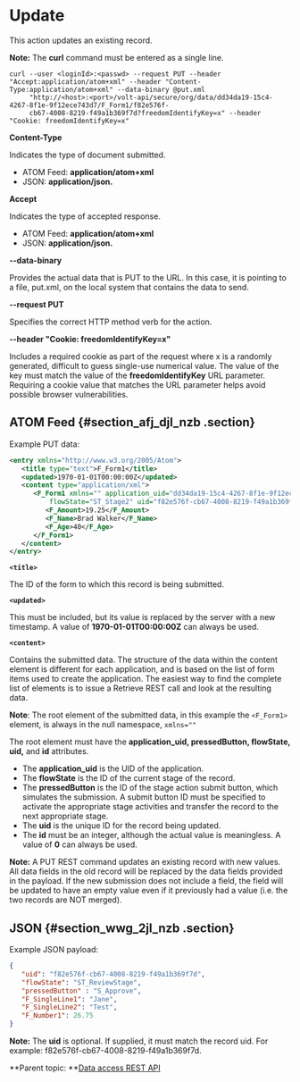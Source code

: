 # Update 

This action updates an existing record.

**Note:** The **curl** command must be entered as a single line.

```
curl --user <loginId>:<passwd> --request PUT --header "Accept:application/atom+xml" --header "Content-Type:application/atom+xml" --data-binary @put.xml
     "http://<host>:<port>/volt-api/secure/org/data/dd34da19-15c4-4267-8f1e-9f12ece743d7/F_Form1/f82e576f-
     cb67-4008-8219-f49a1b369f7d?freedomIdentifyKey=x" --header "Cookie: freedomIdentifyKey=x"
```

**Content-Type**

Indicates the type of document submitted.

-   ATOM Feed: **application/atom+xml**
-   JSON: **application/json.**

**Accept**

Indicates the type of accepted response.

-   ATOM Feed: **application/atom+xml**
-   JSON: **application/json.**

**--data-binary**

Provides the actual data that is PUT to the URL. In this case, it is pointing to a file, put.xml, on the local system that contains the data to send.

**--request PUT**

Specifies the correct HTTP method verb for the action.

**--header "Cookie: freedomIdentifyKey=x"**

Includes a required cookie as part of the request where x is a randomly generated, difficult to guess single-use numerical value. The value of the key must match the value of the **freedomIdentifyKey** URL parameter. Requiring a cookie value that matches the URL parameter helps avoid possible browser vulnerabilities.

## ATOM Feed {#section_afj_djl_nzb .section}

Example PUT data:

```xml 
<entry xmlns="http://www.w3.org/2005/Atom">
   <title type="text">F_Form1</title>
   <updated>1970-01-01T00:00:00Z</updated>
   <content type="application/xml">
      <F_Form1 xmlns="" application_uid="dd34da19-15c4-4267-8f1e-9f12ece743d7" pressedButton="S_Submit1" 
          flowState="ST_Stage2" uid="f82e576f-cb67-4008-8219-f49a1b369f7d" id="0">
         <F_Amount>19.25</F_Amount>
         <F_Name>Brad Walker</F_Name>
         <F_Age>40</F_Age>
      </F_Form1>
   </content>
</entry>
```

**`<title>`**

The ID of the form to which this record is being submitted.

**`<updated>`**

This must be included, but its value is replaced by the server with a new timestamp. A value of **1970-01-01T00:00:00Z** can always be used.

**`<content>`**

Contains the submitted data. The structure of the data within the content element is different for each application, and is based on the list of form items used to create the application. The easiest way to find the complete list of elements is to issue a Retrieve REST call and look at the resulting data.

**Note**: The root element of the submitted data, in this example the `<F_Form1>` element, is always in the null namespace, `xmlns=""`

The root element must have the **application\_uid, pressedButton, flowState, uid,** and **id** attributes.

   - The **application\_uid** is the UID of the application.
   - The **flowState** is the ID of the current stage of the record.
   - The **pressedButton** is the ID of the stage action submit button, which simulates the submission. A submit button ID must be specified to activate the appropriate stage activities and transfer the record to the next appropriate stage.
   - The **uid** is the unique ID for the record being updated.
   - The **id** must be an integer, although the actual value is meaningless. A value of **0** can always be used.

**Note:** A PUT REST command updates an existing record with new values. All data fields in the old record will be replaced by the data fields provided in the payload. If the new submission does not include a field, the field will be updated to have an empty value even if it previously had a value \(i.e. the two records are NOT merged\).

## JSON {#section_wwg_2jl_nzb .section}

Example JSON payload:

```json 
{
   "uid": "f82e576f-cb67-4008-8219-f49a1b369f7d",
   "flowState": "ST_ReviewStage",
   "pressedButton" : "S_Approve",
   "F_SingleLine1": "Jane",
   "F_SingleLine2": "Test",
   "F_Number1": 26.75
}
```

**Note:** The **uid** is optional. If supplied, it must match the record uid. For example: f82e576f-cb67-4008-8219-f49a1b369f7d.

**Parent topic: **[Data access REST API](ref_data_access_rest_api.md)

